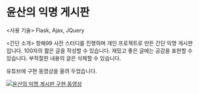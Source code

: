 # 윤산의 익명 게시판

<사용 기술>
Flask, Ajax, JQuery

<간단 소개>
항해99 사전 스터디를 진행하며 개인 프로젝트로 만든 간단 익명 게시판입니다.
100자의 짧은 글을 작성할 수 있습니다.
재밌고 좋은 글에는 공감을 표현할 수 있습니다.
부적절한 내용의 글은 삭제할 수 있습니다.

유튜브에 구현 동영상을 올려 두었습니다.

[![윤산의 익명 게시판 구현 동영상](http://img.youtube.com/vi/y9-gCqV1KQQ/0.jpg)](https://www.youtube.com/embed/y9-gCqV1KQQ)
